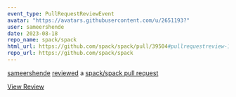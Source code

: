 ```yaml
---
event_type: PullRequestReviewEvent
avatar: "https://avatars.githubusercontent.com/u/2651193?"
user: sameershende
date: 2023-08-18
repo_name: spack/spack
html_url: https://github.com/spack/spack/pull/39504#pullrequestreview-1583658824
repo_url: https://github.com/spack/spack
---
```


<a href='https://github.com/sameershende' target='_blank'>sameershende</a> <a href='https://github.com/spack/spack/pull/39504#pullrequestreview-1583658824' target='_blank'>reviewed</a> a <a href='https://github.com/spack/spack/pull/39504' target='_blank'>spack/spack pull request</a>

<small></small>

<a href='https://github.com/spack/spack/pull/39504#pullrequestreview-1583658824' target='_blank'>View Review</a>